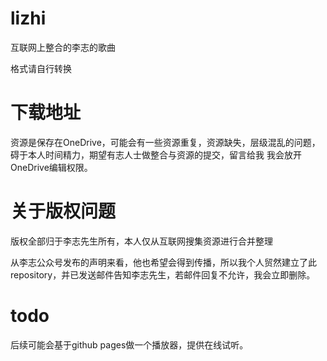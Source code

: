 # lizhi

互联网上整合的李志的歌曲

格式请自行转换

# 下载地址

资源是保存在OneDrive，可能会有一些资源重复，资源缺失，层级混乱的问题，碍于本人时间精力，期望有志人士做整合与资源的提交，留言给我 我会放开OneDrive编辑权限。

# 关于版权问题

版权全部归于李志先生所有，本人仅从互联网搜集资源进行合并整理

从李志公众号发布的声明来看，他也希望会得到传播，所以我个人贸然建立了此repository，并已发送邮件告知李志先生，若邮件回复不允许，我会立即删除。


# todo

后续可能会基于github pages做一个播放器，提供在线试听。


